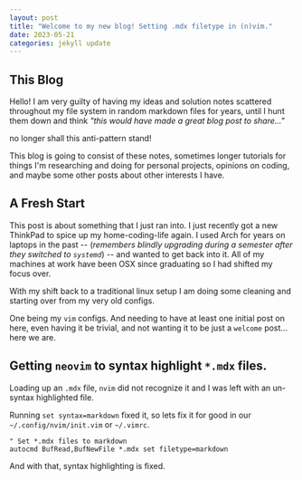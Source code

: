 ```yaml
---
layout: post
title: "Welcome to my new blog! Setting .mdx filetype in (n)vim."
date: 2023-05-21
categories: jekyll update
---
```


## This Blog

Hello! I am very guilty of having my ideas and solution notes scattered throughout my
file system in random markdown files for years, until I hunt them down and think
_"this would have made a great blog post to share..."_

no longer shall this anti-pattern stand!

This blog is going to consist of these notes, sometimes longer tutorials for things
I'm researching and doing for personal projects, opinions on coding, and maybe
some other posts about other interests I have.

## A Fresh Start

This post is about something that I just ran into. I just recently got a new ThinkPad to
spice up my home-coding-life again. I used Arch for years on laptops in
the past -- (_remembers blindly upgrading during a semester after they switched to `systemd`_) --
and wanted to get back into it. All of my machines at work have been OSX since
graduating so I had shifted my focus over.

With my shift back to a traditional linux setup I am doing some cleaning and starting
over from my very old configs.

One being my `vim` configs. And needing to have at least one initial post on
here, even having it be trivial, and not wanting it to be just a `welcome` post... here we are.

## Getting `neovim` to syntax highlight `*.mdx` files.

Loading up an `.mdx` file, `nvim` did not recognize it and I was left with an
un-syntax highlighted file.

Running `set syntax=markdown` fixed it, so lets fix it for good in our `~/.config/nvim/init.vim` or `~/.vimrc`.

```vimscript
" Set *.mdx files to markdown
autocmd BufRead,BufNewFile *.mdx set filetype=markdown
```
And with that, syntax highlighting is fixed.
